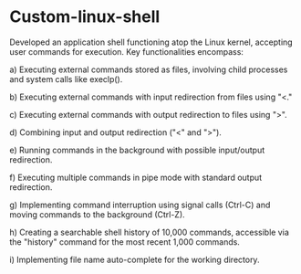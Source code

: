 # Custom-linux-shell

Developed an application shell functioning atop the Linux kernel, accepting user commands for execution. Key functionalities encompass:

a) Executing external commands stored as files, involving child processes and system calls like execlp().

b) Executing external commands with input redirection from files using "<."

c) Executing external commands with output redirection to files using ">".

d) Combining input and output redirection ("<" and ">").

e) Running commands in the background with possible input/output redirection.

f) Executing multiple commands in pipe mode with standard output redirection.

g) Implementing command interruption using signal calls (Ctrl-C) and moving commands to the background (Ctrl-Z).

h) Creating a searchable shell history of 10,000 commands, accessible via the "history" command for the most recent 1,000 commands.

i) Implementing file name auto-complete for the working directory.
